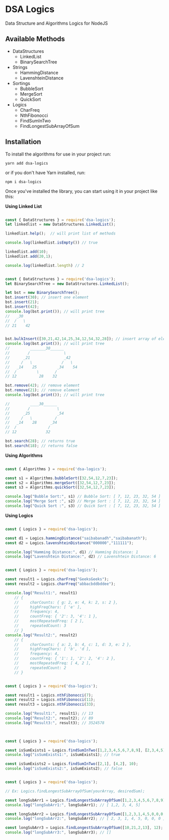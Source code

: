 # DSA Logics
Data Structure and Algorithms Logics for NodeJS

## Available Methods

* DataStructures
    - LinkedList
    - BinarySearchTree
* Strings
    - HammingDistance
    - LavenshteinDistance
* Sortings
    - BubbleSort
    - MergeSort
    - QuickSort
* Logics
    - CharFreq
    - NthFibonocci
    - FindSumInTwo
    - FindLongestSubArrayOfSum

## Installation

To install the algorithms for use in your project run:

`yarn add dsa-logics`

or if you don't have Yarn installed, run:

`npm i dsa-logics`

Once you've installed the library, you can start using it in your project like this:

**Using Linked List**

```js

const { DataStructures } = require('dsa-logics');
let linkedlist = new DataStructures.LinkedList();

linkedlist.help();  // will print list of methods

console.log(linkedlist.isEmpty()) // true

linkedlist.add(10);
linkedlist.add(20,1);

console.log(linkedlist.length) // 2

```
```js

const { DataStructures } = require('dsa-logics');
let BinarySearchTree = new DataStructures.LinkedList();

let bst = new BinarySearchTree();
bst.insert(30); // insert one element
bst.insert(21);
bst.insert(42);
console.log(bst.print()); // will print tree
//   _30   
//  /   \  
// 21    42


bst.bulkInsert([30,21,42,14,25,34,12,54,32,28]); // insert array of elements at a time
console.log(bst.print()); // will print tree
//         _______30______      
//        /               \     
//      _21               _42   
//     /   \             /   \  
//   _14    25         _34    54
//  /         \       /         
// 12          28    32         

bst.remove(42); // remove element
bst.remove(21); // remove element
console.log(bst.print()); // will print tree

//         ____30______   
//        /            \  
//      _25            _54
//     /   \          /   
//   _14    28      _34   
//  /              /      
// 12             32     

bst.search(28); // returns true
bst.search(18); // returns false

```

**Using Algorithms**

```js

const { Algorithms } = require('dsa-logics');

const s1 = Algorithms.bubbleSort([32,54,12,7,23]);
const s2 = Algorithms.mergeSort([32,54,12,7,23]);
const s3 = Algorithms.quickSort([32,54,12,7,23]);

console.log("Bubble Sort:", s1) // Bubble Sort: [ 7, 12, 23, 32, 54 ]
console.log("Merge Sort :", s2) // Merge Sort : [ 7, 12, 23, 32, 54 ]
console.log("Quick Sort :", s3) // Quick Sort : [ 7, 12, 23, 32, 54 ]

```

**Using Logics**

```js

const { Logics } = require('dsa-logics');

const d1 = Logics.hammingDistance("saibabanadh","saibabanath");
const d2 = Logics.lavenshteinDistance("000000","111111");

console.log("Hamming Distance:", d1) // Hamming Distance: 1
console.log("Lavenshtein Distance:", d2) // Lavenshtein Distance: 6

```

```js

const { Logics } = require('dsa-logics');

const result1 = Logics.charFreq("GeeksGeeks");
const result2 = Logics.charFreq("abbacbddbddee");

console.log("Result1:", result1) 
    // { 
    //     charCounts: { g: 2, e: 4, k: 2, s: 2 },
    //     highFreqChars: [ 'e' ],
    //     frequency: 4,
    //     countFreq: { '2': 3, '4': 1 },
    //     mostRepeatedFreq: [ 2 ],
    //     repeatedCount: 3 
    // }
console.log("Result2:", result2)
    // { 
    //     charCounts: { a: 2, b: 4, c: 1, d: 3, e: 2 },
    //     highFreqChars: [ 'b', 'd ],
    //     frequency: 4,
    //     countFreq: { '1': 1, '2': 2, '4': 2 },
    //     mostRepeatedFreq: [ 4, 2 ],
    //     repeatedCount: 2 
    // }

```

```js

const { Logics } = require('dsa-logics');

const result1 = Logics.nthFibonocci(7);
const result2 = Logics.nthFibonocci(11);
const result3 = Logics.nthFibonocci(33);

console.log("Result1:", result1); // 13
console.log("Result2:", result2); // 89
console.log("Result3:", result3); // 3524578
    

```

```js

const { Logics } = require('dsa-logics');

const isSumExists1 = Logics.findSumInTwo([1,2,3,4,5,6,7,8,9], [2,3,4,5], 10);
console.log("isSumExists1:", isSumExists1); // true

const isSumExists2 = Logics.findSumInTwo([2,1], [4,2], 10);
console.log("isSumExists2:", isSumExists2); // false

```

```js

const { Logics } = require('dsa-logics');

// Ex: Logics.findLongestSubArrayOfSum(yourArray, desiredSum);

const longSubArr1 = Logics.findLongestSubArrayOfSum([1,2,3,4,5,6,7,8,9], 15);
console.log("longSubArr1:", longSubArr1); // [ 1,2, 3, 4, 5]

const longSubArr2 = Logics.findLongestSubArrayOfSum([1,2,3,1,4,5,0,0,0,6,7,8,9], 15);
console.log("longSubArr2:", longSubArr2); // [ 2, 3, 1, 4, 5, 0, 0, 0 ]

const longSubArr3 = Logics.findLongestSubArrayOfSum([10,21,2,13], 12);
console.log("longSubArr3:", longSubArr3); // []

```
